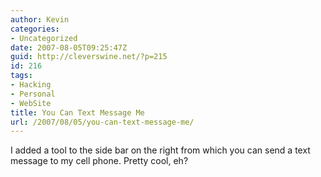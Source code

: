```yaml
---
author: Kevin
categories:
- Uncategorized
date: 2007-08-05T09:25:47Z
guid: http://cleverswine.net/?p=215
id: 216
tags:
- Hacking
- Personal
- WebSite
title: You Can Text Message Me
url: /2007/08/05/you-can-text-message-me/
---
```


I added a tool to the side bar on the right from which you can send a text message to my cell phone. Pretty cool, eh?